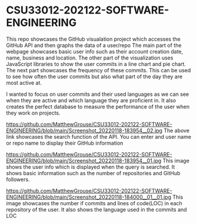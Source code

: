# CSU33012-202122-SOFTWARE-ENGINEERING
This repo showcases the GitHub visualation project which accesses the GitHub API and then graphs the data of a user/repo
The main part of the webpage showcases basic user info such as their account creation date, name, business and location.
The other part of the visualization uses JavaScript libraries to show the user commits in a line chart and pie chart. The next part showcases the frequency of these commits. This can be used to see how often the user commits but also what part of the day they are most active at.

I wanted to focus on user commits and their used languages as we can see when they are active and which language they are proficient in.
It also creates the perfect database to measure the performance of the user when they work on projects.

https://github.com/MatthewGrouse/CSU33012-202122-SOFTWARE-ENGINEERING/blob/main/Screenshot_20220118-183954__02.jpg
The above link showcases the search function of the API. You can enter and user name or repo name to display their GitHub information

https://github.com/MatthewGrouse/CSU33012-202122-SOFTWARE-ENGINEERING/blob/main/Screenshot_20220118-183954__01.jpg
This image shows the user info which is displayed when the query is searched. It shows basic information such as the number of repositories and GitHub followers.

https://github.com/MatthewGrouse/CSU33012-202122-SOFTWARE-ENGINEERING/blob/main/Screenshot_20220118-184000__01__01.jpg
This image showcases the number if commits and lines of code(LOC) in each repository of the user. It also shows the language used in the commits and LOC 
